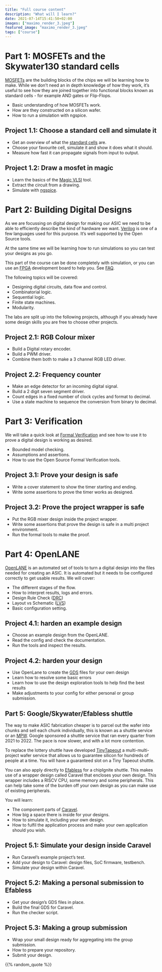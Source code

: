 ```yaml
---
title: "Full course content"
description: "What will I learn?"
date: 2021-07-14T15:41:50+02:00
images: ["maximo_render_3.jpeg"]
featured_image: "maximo_render_3.jpeg"
tags: ["course"]
---
```


# Part 1: MOSFETs and the Skywater130 standard cells

[MOSFETs](/terminology/mosfet) are the building blocks of the chips we will be learning how to make. While we don’t need an in depth knowledge of how they work, it’s useful to see how they are joined together into functional blocks known as standard cells - for example AND gates or Flip-Flops.

* Basic understanding of how MOSFETs work.
* How are they constructed on a silicon wafer.
* How to run a simulation with ngspice.

## Project 1.1: Choose a standard cell and simulate it

* Get an overview of what the [standard cells](/terminology/standardcell) are.
* Choose your favourite cell, simulate it and show it does what it should.
* Measure how fast it can propagate signals from input to output.

## Project 1.2: Draw a mosfet in magic

* Learn the basics of the [Magic VLSI](/terminology/magic) tool.
* Extract the circuit from a drawing.
* Simulate with [ngspice](/terminology/spice).

# Part 2: Building Digital Designs

As we are focussing on digital design for making our ASIC we need to be able to efficiently describe the kind of hardware we want. [Verilog](/terminology/hdl) is one of a few languages used for this purpose. It’s well supported by the Open Source tools.

At the same time we will be learning how to run simulations so you can test your designs as you go.

This part of the course can be done completely with simulation, or you can use an [FPGA](/terminology/fpga) development board to help you. See [FAQ](/contact#fpga).

The following topics will be covered:

* Designing digital circuits, data flow and control.
* Combinatorial logic.
* Sequential logic.
* Finite state machines.
* Modularity.

The labs are split up into the following projects, although if you already have some design skills you are free to choose other projects.

## Project 2.1: RGB Colour mixer

* Build a Digital rotary encoder.
* Build a PWM driver.
* Combine them both to make a 3 channel RGB LED driver.

## Project 2.2: Frequency counter

* Make an edge detector for an incoming digital signal.
* Build a 2 digit seven segment driver.
* Count edges in a fixed number of clock cycles and format to decimal.
* Use a state machine to sequence the conversion from binary to decimal.

# Part 3: Verification

We will take a quick look at [Formal Verification](/terminology/verification) and see how to use it to prove a digital design is working as desired.

* Bounded model checking.
* Assumptions and assertions.
* How to use the Open Source Formal Verification tools.

## Project 3.1: Prove your design is safe

* Write a cover statement to show the timer starting and ending.
* Write some assertions to prove the timer works as designed.

## Project 3.2: Prove the project wrapper is safe

* Put the RGB mixer design inside the project wrapper.
* Write some assertions that prove the design is safe in a multi project environment.
* Run the formal tools to make the proof.

# Part 4: OpenLANE

[OpenLANE](/terminology/openlane) is an automated set of tools to turn a digital design into the files needed for creating an ASIC. It is automated but it needs to be configured correctly to get usable results. We will cover:

* The different stages of the flow.
* How to interpret results, logs and errors.
* Design Rule Check ([DRC](/terminology/drc))
* Layout vs Schematic ([LVS](/terminology/lvs))
* Basic configuration setting.

## Project 4.1: harden an example design

* Choose an example design from the OpenLANE.
* Read the config and check the documentation.
* Run the tools and inspect the results.

## Project 4.2: harden your design

* Use OpenLane to create the [GDS](/terminology/gds2) files for your own design
* Learn how to resolve some basic errors
* Learn how to use the design exploration tools to help find the best results
* Make adjustments to your config for either personal or group submission.

## Part 5: Google/Skywater/Efabless shuttle

The way to make ASIC fabrication cheaper is to parcel out the wafer into chunks and sell each chunk individually, this is known as a shuttle service or an [MPW](/terminology/mpw). Google sponsored a shuttle service that ran every quarter from 2021 to 2022. The pace is now slower, and with a lot more contention.

To replace the lottery shuttle have developed [TinyTapeout](https://www.tinytapeout.com) a multi-multi-project wafer service that allows us to guarantee silicon for hundreds of people at a time. You will have a guaranteed slot on a Tiny Tapeout shuttle.

You can also apply directly to [Efabless](https://efabless.com) for a chipIgnite shuttle. This makes use of a wrapper design called Caravel that encloses your own design. This wrapper includes a RISCV CPU, some memory and some peripherals. This can help take some of the burden off your own design as you can make use of existing peripherals.

You will learn:

* The component parts of [Caravel](/terminology/shuttle).
* How big a space there is inside for your designs.
* How to simulate it, including your own design.
* How to fulfil the application process and make your own application should you wish.

## Project 5.1: Simulate your design inside Caravel

* Run Caravel’s example project’s test.
* Add your design to Caravel: design files, SoC firmware, testbench.
* Simulate your design within Caravel.

## Project 5.2: Making a personal submission to Efabless

* Get your design’s GDS files in place.
* Build the final GDS for Caravel.
* Run the checker script.

## Project 5.3: Making a group submission

* Wrap your small design ready for aggregating into the group submission.
* How to prepare your repository.
* Submit your design.

{{% random_quote %}}
